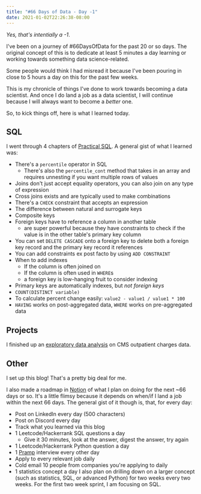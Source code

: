 ```yaml
---
title: "#66 Days of Data - Day -1"
date: 2021-01-02T22:26:38-08:00
---
```


*Yes, that's intentially a -1*.

I've been on a journey of #66DaysOfData for the past 20 or so days. The original concept of this is to dedicate at least 5 minutes a day learning or working towards something data science-related.

Some people would think I had misread it because I've been pouring in close to 5 hours a day on this for the past few weeks.

This is my chronicle of things I've done to work towards becoming a data scientist. And once I do land a job as a data scientist, I will continue because I will always want to become a *better* one.

So, to kick things off, here is what I learned today.

## SQL
I went through 4 chapters of [Practical SQL](https://nostarch.com/practicalSQL). A general gist of what I learned was:
* There's a `percentile` operator in SQL
    * There's also the `percentile_cont` method that takes in an array and requires unnesting if you want multiple rows of values
* Joins don't just accept equality operators, you can also join on any type of expression
* Cross joins exists and are typically used to make combinations
* There's a `CHECK` constraint that accepts an expression
* The difference between natural and surrogate keys
* Composite keys
* Foreign keys have to reference a column in another table
    * are super powerful because they have constraints to check if the value is in the other table's primary key column
* You can set `DELETE CASCADE` onto a foreign key to delete both a foreign key record and the primary key record it references
* You can add constraints ex post facto by using `ADD CONSTRAINT`
* When to add indexes
    * If the column is often joined on
    * If the column is often used in `WHERE`s
    * a foreign key is low-hanging fruit to consider indexing
* Primary keys are automatically indexes, but *not foreign keys*
* `COUNT(DISTINCT variable)`
* To calculate percent change easily: `value2 - value1 / value1 * 100`
* `HAVING` works on post-aggregated data, `WHERE` works on pre-aggregated data

## Projects
I finished up an [exploratory data analysis](https://www.kaggle.com/tacastillo/cms-medicare-outpatient-charges-eda) on CMS outpatient charges data.

## Other
I set up this blog! That's a pretty big deal for me.

I also made a roadmap in [Notion](https://www.notion.so) of what I plan on doing for the next ~66 days or so. It's a little flimsy because it depends on when/if I land a job within the next 66 days. The general gist of it though is, that, for every day:
* Post on LinkedIn every day (500 characters)
* Post on Discord every day
* Track what you learned via this blog
* 1 Leetcode/Hackerrank SQL questions a day
    * Give it 30 minutes, look at the answer, digest the answer, try again
* 1 Leetcode/Hackerrank Python question a day
* 1 [Pramp](https://www.pramp.com) interview every other day
* Apply to every relevant job daily
* Cold email 10 people from companies you're applying to daily
* 1 statistics concept a day
I also plan on drilling down on a larger concept (such as statistics, SQL, or advanced Python) for two weeks every two weeks. For the first two week sprint, I am focusing on SQL.